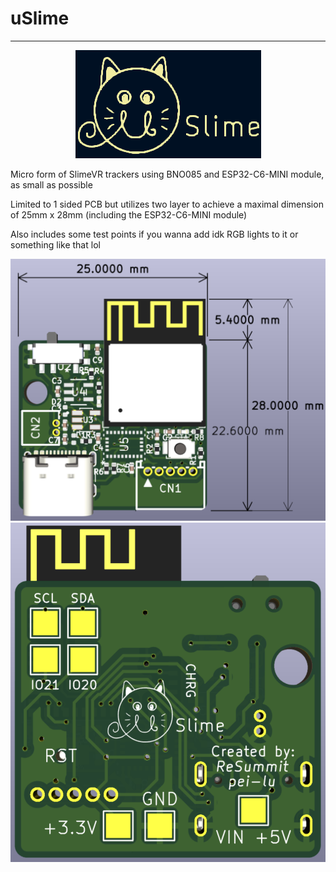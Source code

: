 # uSlime
---
<div><p align="center"><img src="pics/uSlime_logo.png"/></p></div>

Micro form of SlimeVR trackers using BNO085 and ESP32-C6-MINI module, as small as possible

Limited to 1 sided PCB but utilizes two layer to achieve a maximal dimension of 25mm x 28mm (including the ESP32-C6-MINI module)

Also includes some test points if you wanna add idk RGB lights to it or something like that lol

![PCB Front](pics/pcb_front.png)
![PCB Back](pics/pcb_back.png)
